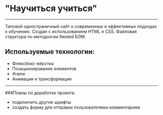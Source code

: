 # "Научиться учиться"
---
Типовой одностраничный сайт о современных и эффективных подходах к обучению. Создан с использованием HTML и CSS.
Файловая структура по методолгии Nested БЭМ.
## Используемые технологии:
* Флексбокс-вёрстка
* Позиционирование элементов
* iframe
* Анимации и трансформации
---

###Планы по доработке проекта:
* подключить другие шрифты
* создать форму для отправки пользователями комментариев
